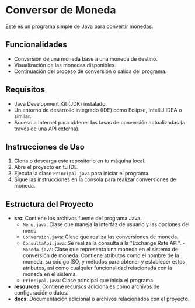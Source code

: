 # Conversor de Moneda

Este es un programa simple de Java para convertir monedas.

## Funcionalidades

- Conversión de una moneda base a una moneda de destino.
- Visualización de las monedas disponibles.
- Continuación del proceso de conversión o salida del programa.

## Requisitos

- Java Development Kit (JDK) instalado.
- Un entorno de desarrollo integrado (IDE) como Eclipse, IntelliJ IDEA o similar.
- Acceso a Internet para obtener las tasas de conversión actualizadas (a través de una API externa).

## Instrucciones de Uso

1. Clona o descarga este repositorio en tu máquina local.
2. Abre el proyecto en tu IDE.
3. Ejecuta la clase `Principal.java` para iniciar el programa.
4. Sigue las instrucciones en la consola para realizar conversiones de moneda.

## Estructura del Proyecto

- **src**: Contiene los archivos fuente del programa Java.
  - `Menu.java`: Clase que maneja la interfaz de usuario y las opciones del menú.
  - `Conversion.java`: Clase que realiza las conversiones de moneda.
  - `ConsultaApi.java`: Se realiza la consulta a la "Exchange Rate API".
  -`Moneda.java`: Clase que representa una moneda en el sistema de conversión de moneda.
                  Contiene atributos como el nombre de la moneda, su código ISO, y
                  métodos para obtener y establecer estos atributos, así como cualquier
                  funcionalidad relacionada con la moneda en el sistema.
  - `Principal.java`: Clase principal que inicia el programa.
- **resources**: Contiene recursos adicionales como archivos de configuración o datos.
- **docs**: Documentación adicional o archivos relacionados con el proyecto.


